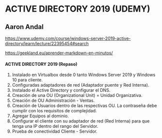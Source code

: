 # ACTIVE DIRECTORY 2019 (UDEMY)
## Aaron Andal

https://www.udemy.com/course/windows-server-2019-active-directory/learn/lecture/22395454#search

https://geekland.eu/aprender-markdown-en-minutos/ 

#### ACTIVE DIRECTORY 2019 (Repaso)

1. Instalado en Virtualbox desde 0 tanto Windows Server 2019 y Windows 10 para cliente.
2. Configuradas adaptadores de red (Adaptador puente y Red Interna). 
3. Instalado el Active Directory y configurar el DNS.
4. Creación de una OU (Organizational Unit) = Unidad Organizativa.
5. Creación de OU Administración - Ventas.
6. Creación de Usuarios dentro de las respectivas OU. La contraseña debe cumplir con los requisitos de complejidad.
7. Agregar Equipos al dominio.
8. Configurar el cliente con su adaptador de red (Red Interna) para que tenga una IP dentro del rango del Servidor.
9. Prueba de conectividad Cliente - Servidor.


